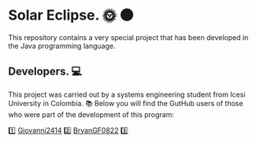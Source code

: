 # Solar Eclipse. :sun_with_face: :new_moon:
This repository contains a very special project that has been developed in the Java programming language.

## Developers. :computer:

This project was carried out by a systems engineering student from Icesi University in Colombia. :books:
Below you will find the GutHub users of those who were part of the development of this program:

:one: [Giovanni2414](https://github.com/Giovanni2414)
:two: [BryanGF0822](https://github.com/BryanGF0822)
:three:[]()
